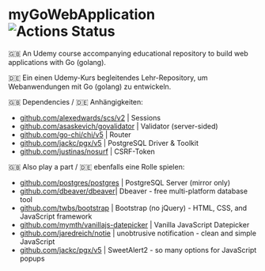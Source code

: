 # myGoWebApplication  ![Actions Status](https://github.com/jagottsicher/myGoWebApplication/workflows/Go/badge.svg)

🇬🇧 An Udemy course accompanying educational repository to build web applications with Go (golang).

🇩🇪 Ein einen Udemy-Kurs begleitendes Lehr-Repository, um Webanwendungen mit Go (golang) zu entwickeln.

🇬🇧 Dependencies / 🇩🇪 Anhängigkeiten:
* [github.com/alexedwards/scs/v2](https://github.com/alexedwards/scs/v2) | Sessions
* [github.com/asaskevich/govalidator](https://github.com/asaskevich/govalidator) | Validator (server-sided)
* [github.com/go-chi/chi/v5](https://github.com/go-chi/chi/v5) | Router
* [github.com/jackc/pgx/v5](https://github.com/jackc/pgx/v5) | PostgreSQL Driver & Toolkit
* [github.com/justinas/nosurf](https://github.com/justinas/nosurf) | CSRF-Token

🇬🇧 Also play a part / 🇩🇪 ebenfalls eine Rolle spielen:
* [github.com/postgres/postgres](https://github.com/postgres/postgres) | PostgreSQL Server (mirror only)
* [github.com/dbeaver/dbeaver](https://github.com/dbeaver/dbeaver)| Dbeaver - free multi-platform database tool 
* [github.com/twbs/bootstrap](https://github.com/twbs/bootstrap) | Bootstrap (no jQuery) - HTML, CSS, and JavaScript framework
* [github.com/mymth/vanillajs-datepicker](https://github.com/mymth/vanillajs-datepicker) | Vanilla JavaScript Datepicker
* [github.com/jaredreich/notie](https://github.com/jaredreich/notie) | unobtrusive notification - clean and simple JavaScript
* [github.com/jackc/pgx/v5](https://github.com/sweetalert2/sweetalert2) | SweetAlert2 - so many options for JavaScript popups
